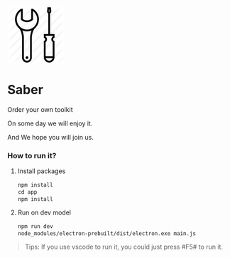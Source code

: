 ![](https://github.com/winys/Saber/blob/master/app/src/assets/logo.png)
# Saber

Order your own toolkit

On some day we will enjoy it.

And  We hope you will join us.

### How to run it?
1. Install packages
    ```
    npm install
    cd app
    npm install
    ```

2. Run on dev model
    ```
    npm run dev
    node_modules/electron-prebuilt/dist/electron.exe main.js
    ```
> Tips: If you use vscode to run it, you could just press #F5# to run it.


